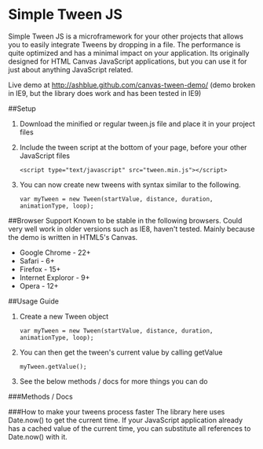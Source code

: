 Simple Tween JS
=================

Simple Tween JS is a microframework for your other projects that allows you to easily integrate Tweens by dropping in a file. The performance is quite optimized and has a minimal impact on your application. Its originally designed for HTML Canvas JavaScript applications, but you can use it for just about anything JavaScript related.

Live demo at http://ashblue.github.com/canvas-tween-demo/ (demo broken in IE9, but
the library does work and has been tested in IE9)

##Setup

1. Download the minified or regular tween.js file and place it in your project files
2. Include the tween script at the bottom of your page, before your other JavaScript files

    ```
    <script type="text/javascript" src="tween.min.js"></script>
    ```
3. You can now create new tweens with syntax similar to the following.

    ```
    var myTween = new Tween(startValue, distance, duration, animationType, loop);
    ```

##Browser Support
Known to be stable in the following browsers. Could very well work in older versions
such as IE8, haven't tested. Mainly because the demo is written in HTML5's Canvas.

* Google Chrome - 22+
* Safari - 6+
* Firefox - 15+
* Internet Exploror - 9+
* Opera - 12+

##Usage Guide
1. Create a new Tween object

    ```
    var myTween = new Tween(startValue, distance, duration, animationType, loop);
    ```

2. You can then get the tween's current value by calling getValue

    ```
    myTween.getValue();
    ```

3. See the below methods / docs for more things you can do

###Methods / Docs


###How to make your tweens process faster
The library here uses Date.now() to get the current time. If your JavaScript application
already has a cached value of the current time, you can substitute all references to Date.now()
with it.